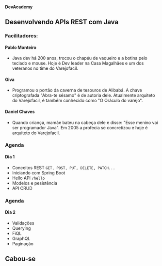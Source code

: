 #### DevAcademy 


## Desenvolvendo APIs REST com Java


### Facilitadores:


#### Pablo Monteiro
- Java dev há 200 anos, trocou o chapéu de vaqueiro e a botina pelo teclado e mouse. Hoje é Dev leader na Casa Magalhães e um dos veteranos no time do Varejofacil.


#### Giva
- Programou o portão da caverna de tesouros de Alibabá. A chave criptografada "Abra-te sésamo" é de autoria dele. Atualmente arquiteto do Varejofacil, é também conhecido como "O Oráculo do varejo".


#### Daniel Chaves
- Quando criança, mamãe bateu na cabeça dele e disse: "Esse menino vai ser programador Java". Em 2005 a profecia se concretizou e hoje é arquiteto do Varejofacil.


### Agenda
#### Dia 1
- Conceitos REST `GET, POST, PUT, DELETE, PATCH...`
- Iniciando com Spring Boot
- Hello API `/hello`
- Modelos e pesistência
- API CRUD


### Agenda
#### Dia 2
- Validações
- Querying
 - FiQL
 - GraphQL
 - Paginação


## Cabou-se